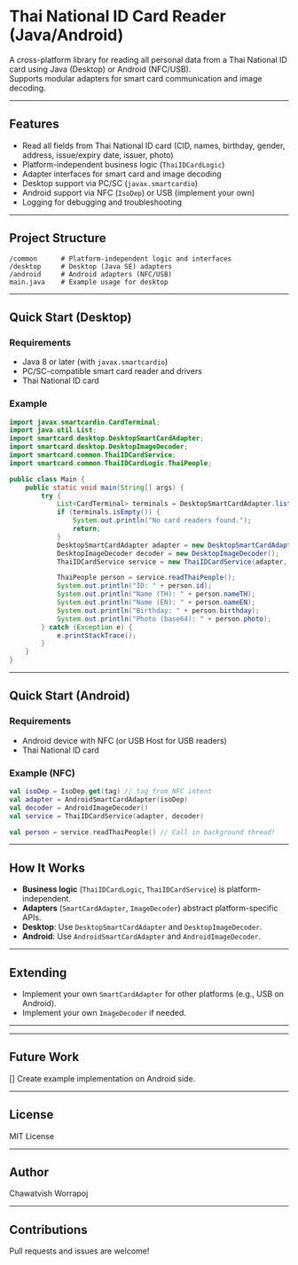 # Thai National ID Card Reader (Java/Android)

A cross-platform library for reading all personal data from a Thai National ID card using Java (Desktop) or Android (NFC/USB).  
Supports modular adapters for smart card communication and image decoding.

---

## Features

- Read all fields from Thai National ID card (CID, names, birthday, gender, address, issue/expiry date, issuer, photo)
- Platform-independent business logic (`ThaiIDCardLogic`)
- Adapter interfaces for smart card and image decoding
- Desktop support via PC/SC (`javax.smartcardio`)
- Android support via NFC (`IsoDep`) or USB (implement your own)
- Logging for debugging and troubleshooting

---

## Project Structure

```
/common      # Platform-independent logic and interfaces
/desktop     # Desktop (Java SE) adapters
/android     # Android adapters (NFC/USB)
main.java    # Example usage for desktop
```

---

## Quick Start (Desktop)

### Requirements

- Java 8 or later (with `javax.smartcardio`)
- PC/SC-compatible smart card reader and drivers
- Thai National ID card

### Example

```java
import javax.smartcardio.CardTerminal;
import java.util.List;
import smartcard.desktop.DesktopSmartCardAdapter;
import smartcard.desktop.DesktopImageDecoder;
import smartcard.common.ThaiIDCardService;
import smartcard.common.ThaiIDCardLogic.ThaiPeople;

public class Main {
    public static void main(String[] args) {
        try {
            List<CardTerminal> terminals = DesktopSmartCardAdapter.listTerminals();
            if (terminals.isEmpty()) {
                System.out.println("No card readers found.");
                return;
            }
            DesktopSmartCardAdapter adapter = new DesktopSmartCardAdapter(terminals.get(0));
            DesktopImageDecoder decoder = new DesktopImageDecoder();
            ThaiIDCardService service = new ThaiIDCardService(adapter, decoder);

            ThaiPeople person = service.readThaiPeople();
            System.out.println("ID: " + person.id);
            System.out.println("Name (TH): " + person.nameTH);
            System.out.println("Name (EN): " + person.nameEN);
            System.out.println("Birthday: " + person.birthday);
            System.out.println("Photo (base64): " + person.photo);
        } catch (Exception e) {
            e.printStackTrace();
        }
    }
}
```

---

## Quick Start (Android)

### Requirements

- Android device with NFC (or USB Host for USB readers)
- Thai National ID card

### Example (NFC)

```kotlin
val isoDep = IsoDep.get(tag) // tag from NFC intent
val adapter = AndroidSmartCardAdapter(isoDep)
val decoder = AndroidImageDecoder()
val service = ThaiIDCardService(adapter, decoder)

val person = service.readThaiPeople() // Call in background thread!
```

---

## How It Works

- **Business logic** (`ThaiIDCardLogic`, `ThaiIDCardService`) is platform-independent.
- **Adapters** (`SmartCardAdapter`, `ImageDecoder`) abstract platform-specific APIs.
- **Desktop**: Use `DesktopSmartCardAdapter` and `DesktopImageDecoder`.
- **Android**: Use `AndroidSmartCardAdapter` and `AndroidImageDecoder`.

---

## Extending

- Implement your own `SmartCardAdapter` for other platforms (e.g., USB on Android).
- Implement your own `ImageDecoder` if needed.

---

---

## Future Work

[] Create example implementation on Android side.

---

## License

MIT License

---

## Author

Chawatvish Worrapoj

---

## Contributions

Pull requests and issues are welcome!

